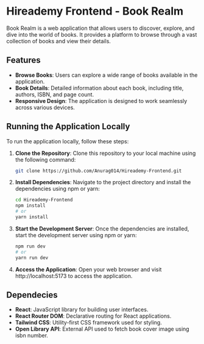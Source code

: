 # Hireademy Frontend - Book Realm

Book Realm is a web application that allows users to discover, explore, and dive into the world of books. It provides a platform to browse through a vast collection of books and view their details.

## Features

- **Browse Books**: Users can explore a wide range of books available in the application.
- **Book Details**: Detailed information about each book, including title, authors, ISBN, and page count.
- **Responsive Design**: The application is designed to work seamlessly across various devices.

## Running the Application Locally

To run the application locally, follow these steps:

1. **Clone the Repository**: Clone this repository to your local machine using the following command:

   ```bash
   git clone https://github.com/Anurag014/Hireademy-Frontend.git

2. **Install Dependencies**: Navigate to the project directory and install the dependencies using npm or yarn:

   ```bash
   cd Hireademy-Frontend
   npm install
   # or
   yarn install

3. **Start the Development Server**: Once the dependencies are installed, start the development server using npm or yarn:

   ```bash
   npm run dev
   # or
   yarn run dev

4. **Access the Application**: Open your web browser and visit http://localhost:5173 to access the application.

## Dependecies
- **React**: JavaScript library for building user interfaces.
- **React Router DOM**: Declarative routing for React applications.
- **Tailwind CSS**: Utility-first CSS framework used for styling.
- **Open Library API**: External API used to fetch book cover image using isbn number.
